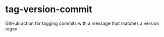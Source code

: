 # tag-version-commit

GitHub action for tagging commits with a message that matches a version regex
